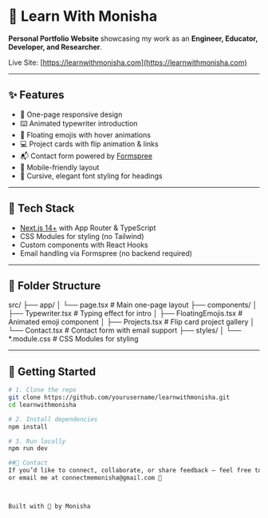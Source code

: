 # 🌟 Learn With Monisha

**Personal Portfolio Website** showcasing my work as an **Engineer, Educator, Developer, and Researcher**.

Live Site: [https://learnwithmonisha.com](https://learnwithmonisha.com)

---

## ✨ Features

- 🎨 One-page responsive design
- ⌨️ Animated typewriter introduction
- 💫 Floating emojis with hover animations
- 💻 Project cards with flip animation & links
- 📬 Contact form powered by [Formspree](https://formspree.io)
- 📱 Mobile-friendly layout
- 🎀 Cursive, elegant font styling for headings

---

## 🔧 Tech Stack

- [Next.js 14+](https://nextjs.org/) with App Router & TypeScript
- CSS Modules for styling (no Tailwind)
- Custom components with React Hooks
- Email handling via Formspree (no backend required)

---

## 📁 Folder Structure

src/
├── app/
│ └── page.tsx # Main one-page layout
├── components/
│ ├── Typewriter.tsx # Typing effect for intro
│ ├── FloatingEmojis.tsx # Animated emoji component
│ ├── Projects.tsx # Flip card project gallery
│ └── Contact.tsx # Contact form with email support
├── styles/
│ └── *.module.css # CSS Modules for styling


---

## 🚀 Getting Started

```bash
# 1. Clone the repo
git clone https://github.com/yourusername/learnwithmonisha.git
cd learnwithmonisha

# 2. Install dependencies
npm install

# 3. Run locally
npm run dev

##💌 Contact
If you’d like to connect, collaborate, or share feedback — feel free to use the contact form on the site
or email me at connectmemonisha@gmail.com 💬



Built with 💖 by Monisha